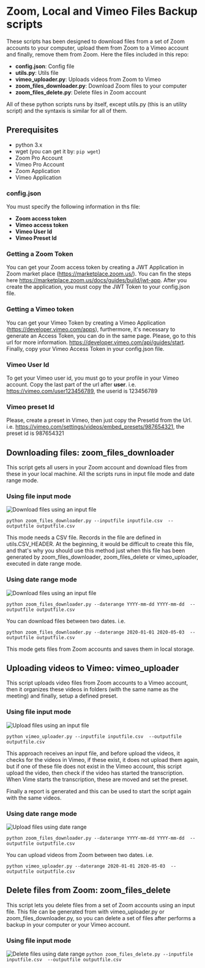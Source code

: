 # Zoom, Local and Vimeo Files Backup scripts

These scripts has been designed to download files from a set of Zoom accounts to your computer, upload them from Zoom to a Vimeo account and finally, remove them from Zoom. Here the files included in this repo:
* **config.json**: Config file
* **utils.py**: Utils file
* **vimeo_uploader.py**: Uploads videos from Zoom to Vimeo
* **zoom_files_downloader.py**: Download Zoom files to your computer
* **zoom_files_delete.py**: Delete files in Zoom account

All of these python scripts runs by itself, except utils.py (this is an utility script) and the syntaxis is similar for all of them.

## Prerequisites
* python 3.x
* wget (you can get it by: `pip wget`)
* Zoom Pro Account
* Vimeo Pro Account
* Zoom Application
* Vimeo Application

### config.json
You must specify the following information in ths file:
* **Zoom access token**
* **Vimeo access token**
* **Vimeo User Id**
* **Vimeo Preset Id**

### Getting a Zoom Token
You can get your Zoom access token by creating a JWT Application in Zoom market place (https://marketplace.zoom.us/). You can fin the steps here https://marketplace.zoom.us/docs/guides/build/jwt-app. After you create the application, you must copy the JWT Token to your config.json file.

### Getting a Vimeo token
You can get your Vimeo Token by creating a Vimeo Application  (https://developer.vimeo.com/apps), furthermore, it's necessary to generate an Access Token, you can do in the same page. Please, go to this url for more information. https://developer.vimeo.com/api/guides/start. Finally, copy your Vimeo Access Token in your config.json file.

### Vimeo User Id
To get your Vimeo user id, you must go to your profile in your Vimeo account. Copy the last part of the url after **user**. i.e. https://vimeo.com/user123456789, the userid is 123456789

### Vimeo preset Id
Please, create a preset in Vimeo, then just copy the PresetId from the Url. i.e. https://vimeo.com/settings/videos/embed_presets/987654321, the preset id is 987654321

## Downloading files: zoom_files_downloader
This script gets all users in your Zoom account and download files from these in your local machine.
All the scripts runs in input file mode and date range mode.

### Using file input mode
![Download files using an input file](diagrams/download_files.jpg?raw=true "Download files using an input file")

`python zoom_files_downloader.py --inputfile inputfile.csv  --outputfile outputfile.csv`

This mode needs a CSV file. Records in the file are defined in utils.CSV_HEADER. At the beginning, it would be difficult to create this file, and that's why you should use this method just when this file has been generated by zoom_files_downloader, zoom_files_delete or vimeo_uploader, executed in date range mode.

### Using date range mode
![Download files using an input file](diagrams/download_zoom.jpg?raw=true "Download files using an input file")

`python zoom_files_downloader.py --daterange YYYY-mm-dd YYYY-mm-dd  --outputfile outputfile.csv`

You can download files between two dates. i.e.

`python zoom_files_downloader.py --daterange 2020-01-01 2020-05-03  --outputfile outputfile.csv`

This mode gets files from Zoom accounts and saves them in local storage.

## Uploading videos to Vimeo: vimeo_uploader
This script uploads video files from Zoom accounts to a Vimeo account, then it organizes these videos in folders (with the same name as the meeting)  and finally, setup a defined preset.

### Using file input mode
![Upload files using an input file](diagrams/upload_files.jpg?raw=true "Upload videos using an input file")

`python vimeo_uploader.py --inputfile inputfile.csv  --outputfile outputfile.csv`

This approach receives an input file, and before upload the videos, it checks for the videos in Vimeo, if these exist, it does not upload them again, but if one of these file does not exist in the Vimeo account, this script upload the video, then check if the video has started the transcription. When Vime starts the transcription, these are moved and set the preset.

Finally a report is generated and this can be used to start the script again with the same videos.

### Using date range mode
![Upload files using date range](diagrams/upload_zoom.jpg?raw=true "Upload videos using an input file")

`python zoom_files_downloader.py --daterange YYYY-mm-dd YYYY-mm-dd  --outputfile outputfile.csv`

You can upload videos from Zoom between two dates. i.e.

`python vimeo_uploader.py --daterange 2020-01-01 2020-05-03  --outputfile outputfile.csv`

## Delete files from Zoom: zoom_files_delete
This script lets you delete files from a set of Zoom accounts using an input file. This file can be generated from with vimeo_uploader.py or zoom_files_downloader.py, so you can delete a set of files after performs a backup in your computer or your Vimeo account.

### Using file input mode
![Delete files using date range](diagrams/delete_files.jpg?raw=true "Delete videos using an input file")
`python zoom_files_delete.py --inputfile inputfile.csv  --outputfile outputfile.csv`
